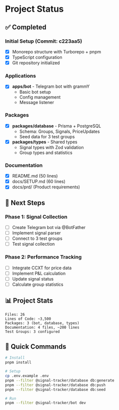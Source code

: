# Project Status

## ✅ Completed

### Initial Setup (Commit: c223aa5)

- [x] Monorepo structure with Turborepo + pnpm
- [x] TypeScript configuration
- [x] Git repository initialized

### Applications

- [x] **apps/bot** - Telegram bot with grammY
  - Basic bot setup
  - Config management
  - Message listener

### Packages

- [x] **packages/database** - Prisma + PostgreSQL
  - Schema: Groups, Signals, PriceUpdates
  - Seed data for 3 test groups
- [x] **packages/types** - Shared types
  - Signal types with Zod validation
  - Group types and statistics

### Documentation

- [x] README.md (50 lines)
- [x] docs/SETUP.md (60 lines)
- [x] docs/prd/ (Product requirements)

## 🎯 Next Steps

### Phase 1: Signal Collection

- [ ] Create Telegram bot via @BotFather
- [ ] Implement signal parser
- [ ] Connect to 3 test groups
- [ ] Test signal collection

### Phase 2: Performance Tracking

- [ ] Integrate CCXT for price data
- [ ] Implement P&L calculation
- [ ] Update signal status
- [ ] Calculate group statistics

## 📊 Project Stats

```
Files: 26
Lines of Code: ~3,500
Packages: 3 (bot, database, types)
Documentation: 4 files, ~200 lines
Test Groups: 3 configured
```

## 🚀 Quick Commands

```bash
# Install
pnpm install

# Setup
cp .env.example .env
pnpm --filter @signal-tracker/database db:generate
pnpm --filter @signal-tracker/database db:push
pnpm --filter @signal-tracker/database db:seed

# Run
pnpm --filter @signal-tracker/bot dev
```
